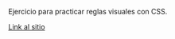Ejercicio para practicar reglas visuales con CSS.

[Link al sitio](https://dbsantiago.github.io/Codecademy/FrontEndEngineer/07-soccerArticle/index.html)